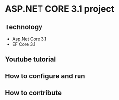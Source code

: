 # ASP.NET CORE 3.1 project
## Technology
 - Asp.Net Core 3.1
 - EF Core 3.1
## Youtube tutorial
## How to configure and run
## How to contribute